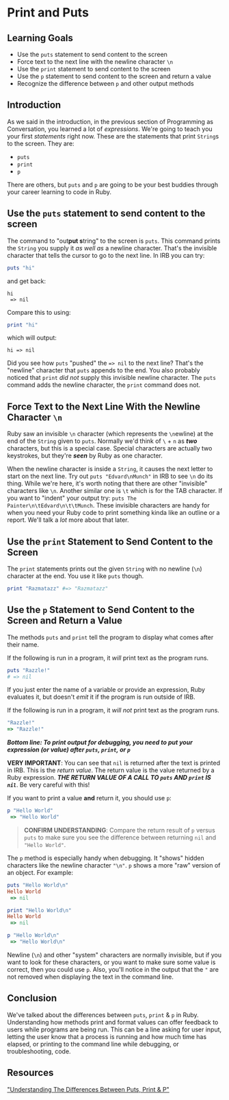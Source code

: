 # Print and Puts

## Learning Goals

- Use the `puts` statement to send content to the screen
- Force text to the next line with the newline character `\n`
- Use the `print` statement to send content to the screen
- Use the `p` statement to send content to the screen and return a value
- Recognize the difference between `p` and other output methods

## Introduction

As we said in the introduction, in the previous section of Programming as
Conversation, you learned a lot of _expressions_. We're going to teach you your
first _statements_ right now. These are the statements that print
`String`s to the screen. They are:

* `puts`
* `print`
* `p`

There are others, but `puts` and `p` are going to be your best buddies through
your career learning to code in Ruby.

## Use the `puts` statement to send content to the screen

The command to "out**put s**tring" to the screen is `puts`. This command prints
the `String` you supply it *as well as* a newline character. That's the invisible
character that tells the cursor to go to the next line. In IRB you can try:

```ruby
puts "hi"
```

and get back:

```text
hi
 => nil
```

Compare this to using:

```ruby
print "hi"
```

which will output:

```text
hi => nil
```

Did you see how `puts` "pushed" the `=> nil` to the next line? That's the
"newline" character that `puts` appends to the end. You also probably noticed
that `print` _did not_ supply this invisible newline character. The `puts`
command adds the newline character, the `print` command does not.

## Force Text to the Next Line With the Newline Character `\n`

Ruby saw an invisible `\n` character (which represents the `\n`ewline) at the
end of the `String` given to `puts`. Normally we'd think of `\` + `n` as
***two*** characters, but this is a special case. Special characters are
actually two keystrokes, but they're ***seen*** by Ruby as one character.

When the newline character is inside a `String`, it causes the next letter to
start on the next line. Try out `puts "Edvard\nMunch"` in IRB to see `\n` do its
thing. While we're here, it's worth noting that there are other "invisible"
characters like `\n`. Another similar one is `\t` which is for the TAB
character. If you want to "indent" your output try:
`puts The Painter\n\tEdvard\n\t\tMunch`. These invisible characters are handy
for when you need your Ruby code to print something kinda like an outline
or a report. We'll talk a _lot_ more about that later.

## Use the `print` Statement to Send Content to the Screen

The `print` statements prints out the given `String` with no newline (`\n`)
character at the end. You use it like `puts` though.

```ruby
print "Razmatazz" #=> "Razmatazz"
```

## Use the `p` Statement to Send Content to the Screen and Return a Value

The methods `puts` and `print` tell the program to display what comes after
their name.

If the following is run in a program, it _will_ print text as the program runs.

```ruby
puts "Razzle!"
# => nil
```

If you just enter the name of a variable or provide an expression, Ruby
evaluates it, but doesn't *emit* it if the program is run outside of IRB.

If the following is run in a program, it _will not_ print text as the program
runs.

```ruby
"Razzle!"
=> "Razzle!"
```

***Bottom line: To print output for debugging, you need to put your expression
(or value) after `puts`, `print`, or `p`***

**VERY IMPORTANT**: You can see that `nil` is returned after the text is
printed in IRB. This is the _return value_. The return value is the value
returned by a Ruby expression. ***THE RETURN VALUE OF A CALL TO `puts` AND
`print` IS `nil`***. Be very careful with this!

If you want to print a value **and** return it, you should use `p`:


```ruby
p "Hello World"
 => "Hello World"
 ```

> **CONFIRM UNDERSTANDING**: Compare the return result of `p` versus `puts` to
> make sure you see the difference between returning `nil` and `"Hello World"`.

The `p` method is especially handy when debugging. It "shows" hidden characters
like the newline character `"\n"`. `p` shows a more "raw" version of an object.
For example:

```ruby
puts "Hello World\n"
Hello World
 => nil

print "Hello World\n"
Hello World
 => nil

p "Hello World\n"
 => "Hello World\n"
 ```

Newline (`\n`) and other "system" characters are normally invisible, but if you
want to look for these characters, or you want to make sure some value is
correct, then you could use `p`. Also, you'll notice in the output that the `"`
are not removed when displaying the text in the command line.

## Conclusion

We've talked about the differences between `puts`, `print` & `p` in Ruby.
Understanding how methods print and format values can offer feedback to users
while programs are being run. This can be a line asking for user input, letting
the user know that a process is running and how much time has elapsed, or
printing to the command line while debugging, or troubleshooting, code.

## Resources

["Understanding The Differences Between Puts, Print & P"](https://www.rubyguides.com/2018/10/puts-vs-print/)
